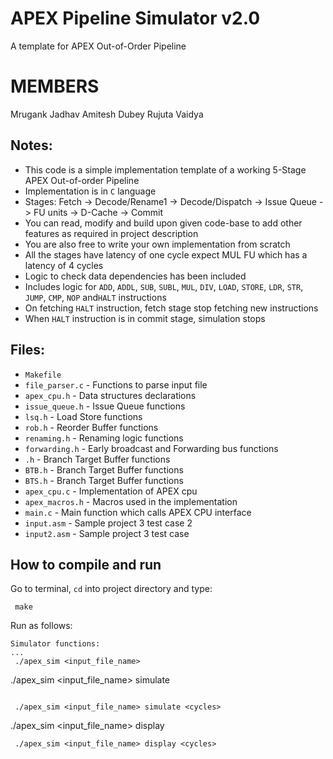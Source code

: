 # APEX Pipeline Simulator v2.0
A template for APEX Out-of-Order Pipeline


# MEMBERS
Mrugank Jadhav
Amitesh Dubey
Rujuta Vaidya

## Notes:

 - This code is a simple implementation template of a working 5-Stage APEX Out-of-order Pipeline
 - Implementation is in `C` language
 - Stages: Fetch -> Decode/Rename1 -> Decode/Dispatch -> Issue Queue -> FU units -> D-Cache -> Commit
 - You can read, modify and build upon given code-base to add other features as required in project description
 - You are also free to write your own implementation from scratch
 - All the stages have latency of one cycle expect MUL FU which has a latency of 4 cycles
 - Logic to check data dependencies has been included
 - Includes logic for `ADD`, `ADDL`, `SUB`, `SUBL`, `MUL`, `DIV`, `LOAD`, `STORE`, `LDR`,  `STR`, `JUMP`, `CMP`, `NOP` and`HALT` instructions
 - On fetching `HALT` instruction, fetch stage stop fetching new instructions
 - When `HALT` instruction is in commit stage, simulation stops

## Files:

 - `Makefile`
 - `file_parser.c` - Functions to parse input file
 - `apex_cpu.h` - Data structures declarations
 - `issue_queue.h` - Issue Queue functions
 - `lsq.h` - Load Store functions
 - `rob.h` - Reorder Buffer functions
 - `renaming.h` - Renaming logic functions
 - `forwarding.h` - Early broadcast and Forwarding bus functions
 - `.h` - Branch Target Buffer functions
 - `BTB.h` - Branch Target Buffer functions
 - `BTS.h` - Branch Target Buffer functions
 - `apex_cpu.c` - Implementation of APEX cpu
 - `apex_macros.h` - Macros used in the implementation
 - `main.c` - Main function which calls APEX CPU interface
 - `input.asm` - Sample project 3 test case 2
- `input2.asm` - Sample project 3 test case

## How to compile and run

 Go to terminal, `cd` into project directory and type:
```
 make
```
 Run as follows:
```
Simulator functions:
...
 ./apex_sim <input_file_name>
```
 ./apex_sim <input_file_name> simulate
```

 ./apex_sim <input_file_name> simulate <cycles>
```

 ./apex_sim <input_file_name> display
```
 ./apex_sim <input_file_name> display <cycles>
```
